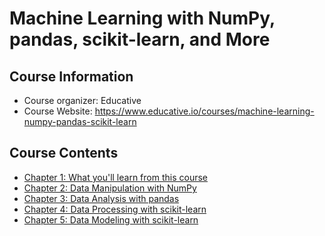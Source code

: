 # Machine Learning with NumPy, pandas, scikit-learn, and More

## Course Information
- Course organizer: Educative
- Course Website: https://www.educative.io/courses/machine-learning-numpy-pandas-scikit-learn

## Course Contents
- [Chapter 1: What you'll learn from this course](./notes/Chapter_1.md)
- [Chapter 2: Data Manipulation with NumPy](./notes/Chapter_2.md)
- [Chapter 3: Data Analysis with pandas](./notes/Chapter_3.md)
- [Chapter 4: Data Processing with scikit-learn](./notes/Chapter_4.md)
- [Chapter 5: Data Modeling with scikit-learn](./notes/Chapter_5.md)
